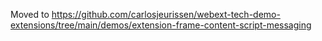 Moved to https://github.com/carlosjeurissen/webext-tech-demo-extensions/tree/main/demos/extension-frame-content-script-messaging
